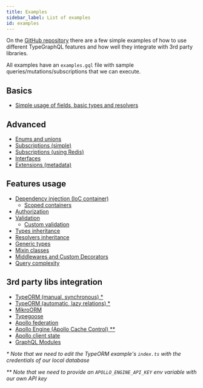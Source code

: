 ```yaml
---
title: Examples
sidebar_label: List of examples
id: examples
---
```


On the [GitHub repository](https://github.com/MichalLytek/type-graphql) there are a few simple examples of how to use different TypeGraphQL features and how well they integrate with 3rd party libraries.

All examples have an `examples.gql` file with sample queries/mutations/subscriptions that we can execute.

## Basics

- [Simple usage of fields, basic types and resolvers](https://github.com/MichalLytek/type-graphql/tree/v1.1.0/examples/simple-usage)

## Advanced

- [Enums and unions](https://github.com/MichalLytek/type-graphql/tree/v1.1.0/examples/enums-and-unions)
- [Subscriptions (simple)](https://github.com/MichalLytek/type-graphql/tree/v1.1.0/examples/simple-subscriptions)
- [Subscriptions (using Redis)](https://github.com/MichalLytek/type-graphql/tree/v1.1.0/examples/redis-subscriptions)
- [Interfaces](https://github.com/MichalLytek/type-graphql/tree/v1.1.0/examples/interfaces-inheritance)
- [Extensions (metadata)](https://github.com/MichalLytek/type-graphql/tree/v1.1.0/examples/extensions)

## Features usage

- [Dependency injection (IoC container)](https://github.com/MichalLytek/type-graphql/tree/v1.1.0/examples/using-container)
  - [Scoped containers](https://github.com/MichalLytek/type-graphql/tree/v1.1.0/examples/using-scoped-container)
- [Authorization](https://github.com/MichalLytek/type-graphql/tree/v1.1.0/examples/authorization)
- [Validation](https://github.com/MichalLytek/type-graphql/tree/v1.1.0/examples/automatic-validation)
  - [Custom validation](https://github.com/MichalLytek/type-graphql/tree/v1.1.0/examples/custom-validation)
- [Types inheritance](https://github.com/MichalLytek/type-graphql/tree/v1.1.0/examples/interfaces-inheritance)
- [Resolvers inheritance](https://github.com/MichalLytek/type-graphql/tree/v1.1.0/examples/resolvers-inheritance)
- [Generic types](https://github.com/MichalLytek/type-graphql/tree/v1.1.0/examples/generic-types)
- [Mixin classes](https://github.com/MichalLytek/type-graphql/tree/v1.1.0/examples/mixin-classes)
- [Middlewares and Custom Decorators](https://github.com/MichalLytek/type-graphql/tree/v1.1.0/examples/middlewares-custom-decorators)
- [Query complexity](https://github.com/MichalLytek/type-graphql/tree/v1.1.0/examples/query-complexity)

## 3rd party libs integration

- [TypeORM (manual, synchronous) \*](https://github.com/MichalLytek/type-graphql/tree/v1.1.0/examples/typeorm-basic-usage)
- [TypeORM (automatic, lazy relations) \*](https://github.com/MichalLytek/type-graphql/tree/v1.1.0/examples/typeorm-lazy-relations)
- [MikroORM](https://github.com/MichalLytek/type-graphql/tree/v1.1.0/examples/mikro-orm)
- [Typegoose](https://github.com/MichalLytek/type-graphql/tree/v1.1.0/examples/typegoose)
- [Apollo federation](https://github.com/MichalLytek/type-graphql/tree/v1.1.0/examples/apollo-federation)
- [Apollo Engine (Apollo Cache Control) \*\*](https://github.com/MichalLytek/type-graphql/tree/v1.1.0/examples/apollo-engine)
- [Apollo client state](https://github.com/MichalLytek/type-graphql/tree/v1.1.0/examples/apollo-client)
- [GraphQL Modules](https://github.com/MichalLytek/type-graphql/tree/v1.1.0/examples/graphql-modules)

_\* Note that we need to edit the TypeORM example's `index.ts` with the credentials of our local database_

_\*\* Note that we need to provide an `APOLLO_ENGINE_API_KEY` env variable with our own API key_

